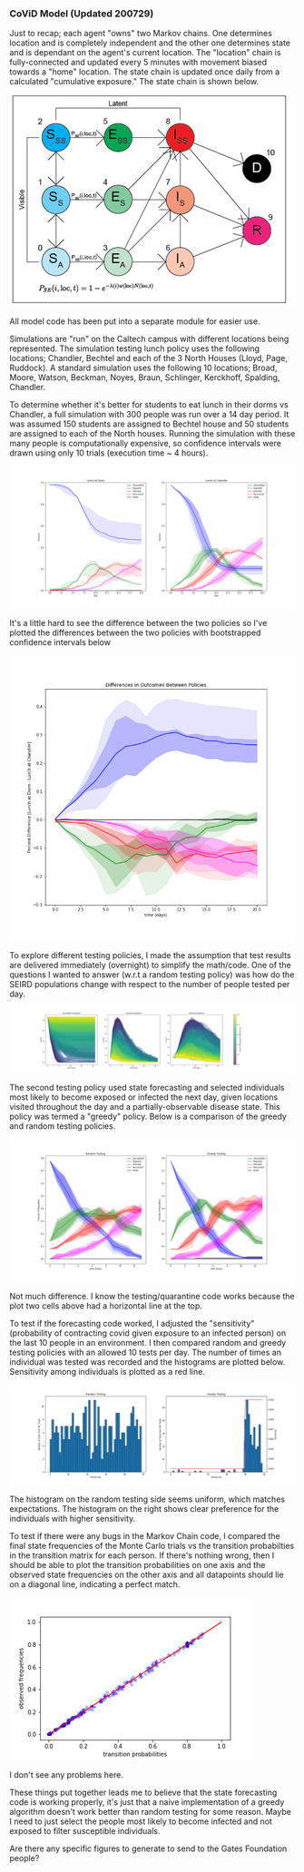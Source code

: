 ### CoViD Model (Updated 200729)

Just to recap; each agent "owns" two Markov chains. One determines location and is completely independent and the other one determines state and is dependant on the agent's current location. The "location" chain is fully-connected and updated every 5 minutes with movement biased towards a "home" location. The state chain is updated once daily from a calculated "cumulative exposure." The state chain is shown below.

![State Transition Chain](chain_updated.png)

All model code has been put into a separate module for easier use.

Simulations are "run" on the Caltech campus with different locations being represented. The simulation testing lunch policy uses the following locations; Chandler, Bechtel and each of the 3 North Houses (Lloyd, Page, Ruddock). A standard simulation uses the following 10 locations; Broad, Moore, Watson, Beckman, Noyes, Braun, Schlinger, Kerckhoff, Spalding, Chandler.


To determine whether it's better for students to eat lunch in their dorms vs Chandler, a full simulation with 300 people was run over a 14 day period. It was assumed 150 students are assigned to Bechtel house and 50 students are assigned to each of the North houses. Running the simulation with these many people is computationally expensive, so confidence intervals were drawn using only 10 trials (execution time ~ 4 hours).

![Lunch Demo](chandler_simulation_FINAL5.png)

It's a little hard to see the difference between the two policies so I've plotted the differences between the two policies with bootstrapped confidence intervals below

![Lunch Policy Differences](chandler_policy_difference.png)


To explore different testing policies, I made the assumption that test results are delivered immediately (overnight) to simplify the math/code. One of the questions I wanted to answer (w.r.t a random testing policy) was how do the SEIRD populations change with respect to the number of people tested per day.

![Random Testing Policy](RL/random_policy_fig.png)

The second testing policy used state forecasting and selected individuals most likely to become exposed or infected the next day, given locations visited throughout the day and a partially-observable disease state. This policy was termed a "greedy" policy. Below is a comparison of the greedy and random testing policies. 

![Greedy Testing Policy](RL/greedy_policy.png)

Not much difference. I know the testing/quarantine code works because the plot two cells above had a horizontal line at the top. 


To test if the forecasting code worked, I adjusted the "sensitivity" (probability of contracting covid given exposure to an infected person) on the last 10 people in an environment. I then compared random and greedy testing policies with an allowed 10 tests per day. The number of times an individual was tested was recorded and the histograms are plotted below. Sensitivity among individuals is plotted as a red line.

![Greedy Testing History](RL/action_history.png)

The histogram on the random testing side seems uniform, which matches expectations. The histogram on the right shows clear preference for the individuals with higher sensitivity. 

To test if there were any bugs in the Markov Chain code, I compared the final state frequencies of the Monte Carlo trials vs the transition probabilties in the transition matrix for each person. If there's nothing wrong, then I should be able to plot the transition probabilities on one axis and the observed state frequencies on the other axis and all datapoints should lie on a diagonal line, indicating a perfect match. 

![Chain Debugging](RL/forecast.png)

I don't see any problems here.

These things put together leads me to believe that the state forecasting code is working properly, it's just that a naive implementation of a greedy algorithm doesn't work better than random testing for some reason. Maybe I need to just select the people most likely to become infected and not exposed to filter susceptible individuals.


Are there any specific figures to generate to send to the Gates Foundation people?



